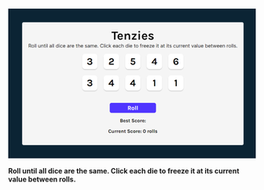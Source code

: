 ![image of tenzies game](./screenshots/image1.png)

**Roll until all dice are the same. Click each die to freeze it at its current value between rolls.**
